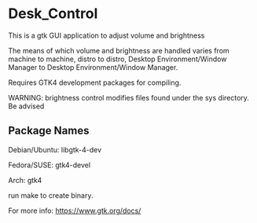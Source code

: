 # Desk_Control
This is a gtk GUI application to adjust volume and brightness

The means of which volume and brightness are handled varies from machine to machine, distro to distro, Desktop Environment/Window Manager to Desktop Environment/Window Manager.

Requires GTK4 development packages for compiling.

WARNING: brightness control modifies files found under the sys directory. Be advised

Package Names
------------------------
Debian/Ubuntu: libgtk-4-dev

Fedora/SUSE: gtk4-devel

Arch: gtk4

run make to create binary.

For more info: https://www.gtk.org/docs/
